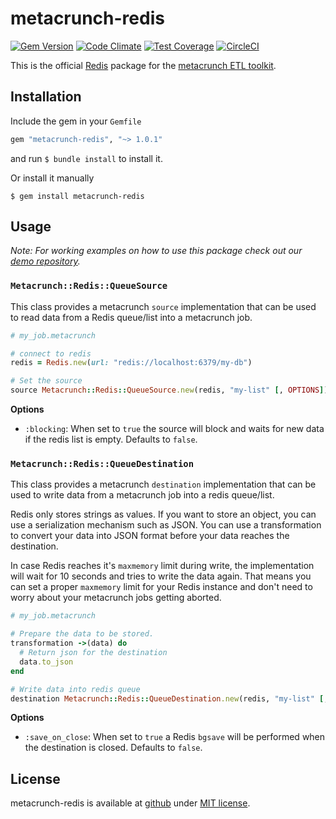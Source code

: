 metacrunch-redis
===============

[![Gem Version](https://badge.fury.io/rb/metacrunch-redis.svg)](http://badge.fury.io/rb/metacrunch-redis)
[![Code Climate](https://codeclimate.com/github/ubpb/metacrunch-redis/badges/gpa.svg)](https://codeclimate.com/github/ubpb/metacrunch-redis)
[![Test Coverage](https://codeclimate.com/github/ubpb/metacrunch-redis/badges/coverage.svg)](https://codeclimate.com/github/ubpb/metacrunch-redis/coverage)
[![CircleCI](https://circleci.com/gh/ubpb/metacrunch-redis.svg?style=svg)](https://circleci.com/gh/ubpb/metacrunch-redis)

This is the official [Redis](https://redis.io) package for the [metacrunch ETL toolkit](https://github.com/ubpb/metacrunch).

Installation
------------

Include the gem in your `Gemfile`

```ruby
gem "metacrunch-redis", "~> 1.0.1"
```

and run `$ bundle install` to install it.

Or install it manually

```
$ gem install metacrunch-redis
```

Usage
-----

*Note: For working examples on how to use this package check out our [demo repository](https://github.com/ubpb/metacrunch-demo).*

### `Metacrunch::Redis::QueueSource`

This class provides a metacrunch `source` implementation that can be used to read data from a Redis queue/list into a metacrunch job.

```ruby
# my_job.metacrunch

# connect to redis
redis = Redis.new(url: "redis://localhost:6379/my-db")

# Set the source
source Metacrunch::Redis::QueueSource.new(redis, "my-list" [, OPTIONS])
```

**Options**

* `:blocking`: When set to `true` the source will block and waits for new data if the redis list is empty. Defaults to `false`.


### `Metacrunch::Redis::QueueDestination`

This class provides a metacrunch `destination` implementation that can be used to write data from a metacrunch job into a redis queue/list.

Redis only stores strings as values. If you want to store an object, you can use a serialization mechanism such as JSON. You can use a transformation to convert your data into JSON format before your data reaches the destination.

In case Redis reaches it's `maxmemory` limit during write, the implementation will wait for 10 seconds and tries to write the data again. That means you can set a proper `maxmemory` limit for your Redis instance and don't need to worry about your metacrunch jobs getting aborted.

```ruby
# my_job.metacrunch

# Prepare the data to be stored. 
transformation ->(data) do
  # Return json for the destination
  data.to_json
end

# Write data into redis queue
destination Metacrunch::Redis::QueueDestination.new(redis, "my-list" [, OPTIONS])
```

**Options**

* `:save_on_close`: When set to `true` a Redis `bgsave` will be performed when the destination is closed. Defaults to `false`. 

License
-------

metacrunch-redis is available at [github](https://github.com/ubpb/metacrunch-redis) under [MIT license](https://github.com/ubpb/metacrunch-redis/blob/master/License.txt).
